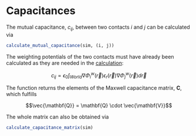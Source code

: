 # Capacitances

The mutual capacitance, $c_{ij}$, between two contacts $i$ and $j$ can be calculated via
```julia
calculate_mutual_capacitance(sim, (i, j))
```

The weighting potentials of the two contacts must have already been calculated
as they are needed in the [calculation](https://www.jpier.org/PIERB/pierb92/01.21011501.pdf):
```math
c_{ij} = \epsilon_0 \int_{World} \nabla \Phi_i^w(\vec{r}) ϵ_r(\vec{r}) \nabla \Phi_j^w(\vec{r}) d\vec{r}
```

The function returns the elements of the Maxwell capacitance matrix, $\mathbf{C}$,
which fulfills
```math
\vec{\mathbf{Q}} = \mathbf{Q} \cdot \vec{\mathbf{V}}
```

The whole matrix can also be obtained via
```julia
calculate_capacitance_matrix(sim)
```
